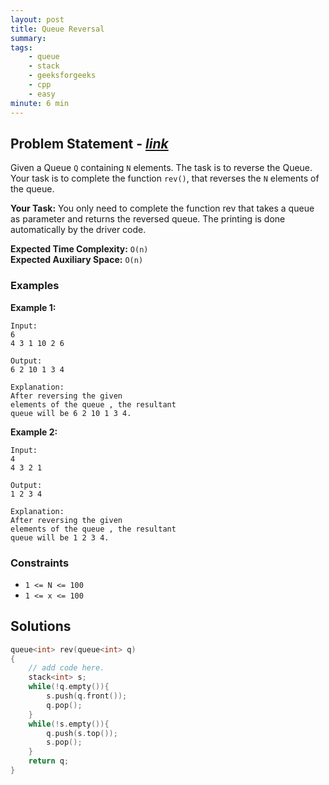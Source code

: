 ```yaml
---
layout: post
title: Queue Reversal              
summary:
tags:
    - queue
    - stack
    - geeksforgeeks
    - cpp
    - easy
minute: 6 min
---
```


## Problem Statement - [*link*](https://practice.geeksforgeeks.org/problems/queue-reversal/0/?track=DSASP-Queue&batchId=154)  

Given a Queue `Q` containing `N` elements. The task is to reverse the Queue. Your task is to complete the function `rev()`, that reverses the `N` elements of the queue.


**Your Task:** 
You only need to complete the function rev that takes a queue as parameter and returns the reversed queue. The printing is done automatically by the driver code.


**Expected Time Complexity:** `O(n)`       
**Expected Auxiliary Space:** `O(n)` 


### Examples

**Example 1:**   
```
Input:
6
4 3 1 10 2 6

Output: 
6 2 10 1 3 4

Explanation: 
After reversing the given
elements of the queue , the resultant
queue will be 6 2 10 1 3 4.
```


**Example 2:**   
```
Input:
4
4 3 2 1 

Output: 
1 2 3 4

Explanation: 
After reversing the given
elements of the queue , the resultant
queue will be 1 2 3 4.

```


### Constraints

+ `1 <= N <= 100`
+ `1 <= x <= 100`

## Solutions

```cpp
queue<int> rev(queue<int> q)
{
    // add code here.
    stack<int> s;
    while(!q.empty()){
        s.push(q.front());
        q.pop();
    }
    while(!s.empty()){
        q.push(s.top());
        s.pop();
    }
    return q;
}
```


